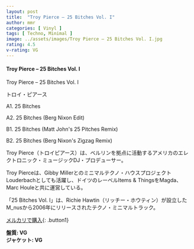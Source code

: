 ```yaml
---
layout: post
title:  "Troy Pierce – 25 Bitches Vol. I"
author: mmr
categories: [ Vinyl ]
tags: [ Techno, Minimal ]
image: ../assets/images/Troy Pierce – 25 Bitches Vol. I.jpg
rating: 4.5
v-rating: VG
---
```


#### Troy Pierce – 25 Bitches Vol. I

Troy Pierce – 25 Bitches Vol. I

トロイ・ピアース

A1. 25 Bitches

A2. 25 Bitches (Berg Nixon Edit)

B1. 25 Bitches (Matt John's 25 Pitches Remix)

B2. 25 Bitches (Berg Nixon's Zigzag Remix)

Troy Pierce（トロイピアース）は、ベルリンを拠点に活動するアメリカのエレクトロニック・ミュージックDJ・プロデューサー。 

Troy Pierceは、Gibby Millerとのミニマルテクノ・ハウスプロジェクトLouderbachとしても活躍し、ドイツのレーベルItems & ThingsをMagda、Marc Houleと共に運営している。

「25 Bitches Vol. I」は、Richie Hawtin（リッチー・ホウティン）が設立したM_nusから2006年にリリースされたテクノ・ミニマルトラック。


[メルカリで購入](https://jp.mercari.com/item/m30628826020?afid=6142608987){: .button1}


<div class="mt-4 mb-4 d-flex align-items-center">
<strong class="mr-1">盤質: VG</strong>
</div>
<div class="mt-4 mb-4 d-flex align-items-center">
<strong class="mr-1">ジャケット: VG</strong>
</div>